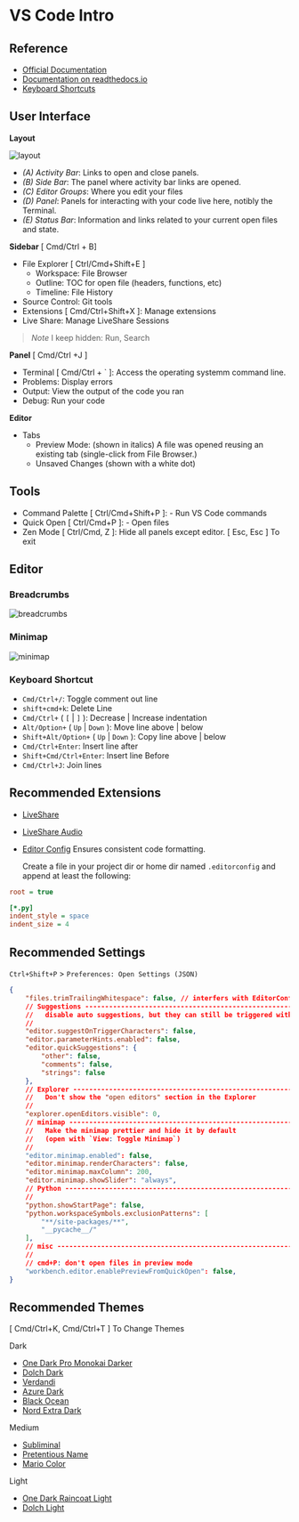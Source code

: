 VS Code Intro
=============


Reference
---------

* [Official Documentation](https://code.visualstudio.com/docs)
* [Documentation on readthedocs.io](https://vscode.readthedocs.io/en/latest/)
* [Keyboard Shortcuts](https://code.visualstudio.com/shortcuts/keyboard-shortcuts-windows.pdf)


User Interface
--------------

**Layout**

![layout](https://code.visualstudio.com/assets/docs/getstarted/userinterface/hero.png)

* *(A) Activity Bar*: Links to open and close panels. 
* *(B) Side Bar*: The panel where activity bar links are opened.
* *(C) Editor Groups*: Where you edit your files
* *(D) Panel*: Panels for interacting with your code live here, notibly the Terminal.
* *(E) Status Bar*: Information and links related to your current open files and state.

**Sidebar** [ Cmd/Ctrl + B]
* File Explorer [ Ctrl/Cmd+Shift+E ]
  - Workspace: File Browser
  - Outline: TOC for open file (headers, functions, etc)
  - Timeline: File History
* Source Control: Git tools
* Extensions [ Cmd/Ctrl+Shift+X ]: Manage extensions
* Live Share: Manage LiveShare Sessions

> _Note_ I keep hidden: Run, Search

**Panel** [ Cmd/Ctrl +J ]
* Terminal [ Cmd/Ctrl + ` ]: Access the operating systemm command line.
* Problems: Display errors
* Output: View the output of the code you ran
* Debug: Run your code

**Editor**
* Tabs
  - Preview Mode: (shown in italics) A file was opened reusing an existing tab (single-click from File Browser.)
  - Unsaved Changes (shown with a white dot)


Tools
-----

* Command Palette [ Ctrl/Cmd+Shift+P ]: - Run VS Code commands
* Quick Open [ Ctrl/Cmd+P ]: - Open files
* Zen Mode [ Ctrl/Cmd, Z ]: Hide all panels except editor. [ Esc, Esc ] To exit

Editor
------

### Breadcrumbs
![breadcrumbs](https://code.visualstudio.com/assets/docs/getstarted/userinterface/breadcrumbs.png)

### Minimap
![minimap](https://code.visualstudio.com/assets/docs/getstarted/userinterface/minimap.png)

### Keyboard Shortcut

* `Cmd/Ctrl+/`: Toggle comment out line
* `shift+cmd+k`: Delete Line
* `Cmd/Ctrl+` ( `[` | `]` ): Decrease | Increase indentation
* `Alt/Option+` ( `Up` | `Down` ): Move line above | below
* `Shift+Alt/Option+` ( `Up` | `Down` ): Copy line above | below
* `Cmd/Ctrl+Enter`: Insert line after
* `Shift+Cmd/Ctrl+Enter`: Insert line Before
* `Cmd/Ctrl+J`: Join lines

Recommended Extensions
----------------------

* [LiveShare](https://marketplace.visualstudio.com/items?itemName=ms-vsliveshare.vsliveshare)
* [LiveShare Audio](https://marketplace.visualstudio.com/items?itemName=ms-vsliveshare.vsliveshare-audio)
* [Editor Config](https://marketplace.visualstudio.com/items?itemName=EditorConfig.EditorConfig)
  Ensures consistent code formatting.

  Create a file in your project dir or home dir named `.editorconfig` and append at least the following:

```ini
root = true

[*.py]
indent_style = space
indent_size = 4
```

Recommended Settings
--------------------

`Ctrl+Shift+P` > `Preferences: Open Settings (JSON)`

```json
{
    "files.trimTrailingWhitespace": false, // interfers with EditorConfig extension
    // Suggestions ---------------------------------------------------------------------
    //   disable auto suggestions, but they can still be triggered with alt+esc or ctrl+space
    //
    "editor.suggestOnTriggerCharacters": false,
    "editor.parameterHints.enabled": false,
    "editor.quickSuggestions": {
        "other": false,
        "comments": false,
        "strings": false
    },
    // Explorer ------------------------------------------------------------------------
    //   Don't show the "open editors" section in the Explorer
    //
    "explorer.openEditors.visible": 0,
    // minimap -------------------------------------------------------------------------
    //   Make the minimap prettier and hide it by default
    //   (open with `View: Toggle Minimap`)
    //
    "editor.minimap.enabled": false,
    "editor.minimap.renderCharacters": false,
    "editor.minimap.maxColumn": 200,
    "editor.minimap.showSlider": "always",
    // Python -------------------------------------------------------------------------
    //
    "python.showStartPage": false,
    "python.workspaceSymbols.exclusionPatterns": [
        "**/site-packages/**",
        "__pycache__/"
    ],
    // misc ----------------------------------------------------------------------------
    //
    // cmd+P: don't open files in preview mode
    "workbench.editor.enablePreviewFromQuickOpen": false,
}
```

Recommended Themes
------------------

[ Cmd/Ctrl+K, Cmd/Ctrl+T ] To Change Themes

Dark
* [One Dark Pro Monokai Darker](https://marketplace.visualstudio.com/items?itemName=eserozvataf.one-dark-pro-monokai-darker)
* [Dolch Dark](https://marketplace.visualstudio.com/items?itemName=be5invis.theme-dolch)
* [Verdandi](https://marketplace.visualstudio.com/items?itemName=Shirayuki.verdandi-alter-customized)
* [Azure Dark](https://marketplace.visualstudio.com/items?itemName=eddyw.azure-dark-theme)
* [Black Ocean](https://marketplace.visualstudio.com/items?itemName=zamerick.black-ocean)
* [Nord Extra Dark](https://marketplace.visualstudio.com/items?itemName=yamenarahman.nord-extra-dark)

Medium
* [Subliminal](https://marketplace.visualstudio.com/items?itemName=gaearon.subliminal)
* [Pretentious Name](https://marketplace.visualstudio.com/items?itemName=zhiayang.pretentious-name)
* [Mario Color](https://marketplace.visualstudio.com/items?itemName=alphatr.mario-theme)

Light
* [One Dark Raincoat Light](https://marketplace.visualstudio.com/items?itemName=ginfuru.ginfuru-onedark-raincoat-theme)
* [Dolch Light](https://marketplace.visualstudio.com/items?itemName=be5invis.theme-dolch)
